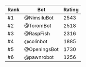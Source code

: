 Rank|Bot|Rating
---|---|---
#1|@NimsiluBot|2543
#2|@ToromBot|2518
#3|@RaspFish|2316
#4|@colinbot|1885
#5|@OpeningsBot|1730
#6|@pawnrobot|1256
